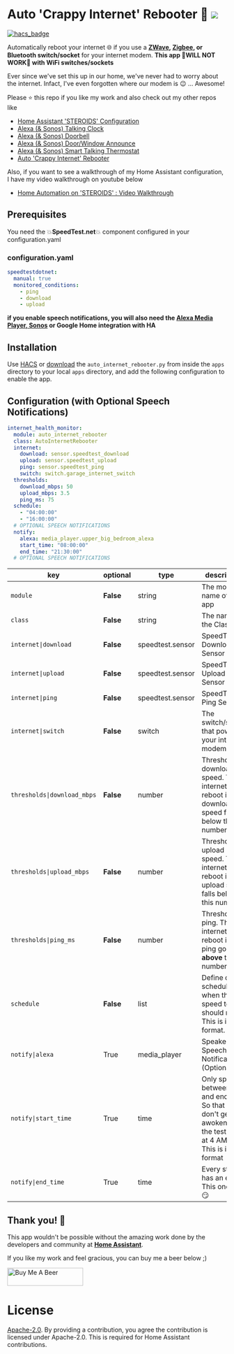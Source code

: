 # Auto 'Crappy Internet' Rebooter :rocket: <img src="https://poa5qzspd7.execute-api.us-east-1.amazonaws.com/live/hypercounterimage/f7e1b92607a64f5fb2de4cf4ada55099/counter.png" />

[![hacs_badge](https://img.shields.io/badge/HACS-Default-orange.svg)](https://github.com/custom-components/hacs)

Automatically reboot your internet :globe_with_meridians: if you use a **[ZWave](https://www.amazon.com/Aeotec-Wireless-Control-Security-Automation/dp/B07PJNL5DB/ref=sr_1_7?dchild=1&keywords=zwave+socket&qid=1587936800&sr=8-7), [Zigbee](https://www.amazon.com/Compatible-SmartThings-switches-Appliances-accessories/dp/B07SSWD5MH/ref=sr_1_3?dchild=1&keywords=zigbee+socket&qid=1587936858&sr=8-3), or Bluetooth switch/socket** for your internet modem.
**This app :small_red_triangle:WILL NOT WORK:small_red_triangle: with WiFi switches/sockets**

Ever since we've set this up in our home, we've never had to worry about the internet. Infact, I've even forgotten where our modem is :wink: ... Awesome! 

Please ⭐ this repo if you like my work and also check out my other repos like
- [Home Assistant 'STEROIDS' Configuration](https://github.com/UbhiTS/ha-config-ataraxis)
- [Alexa (& Sonos) Talking Clock](https://github.com/UbhiTS/ad-alexatalkingclock)
- [Alexa (& Sonos) Doorbell](https://github.com/UbhiTS/ad-alexadoorbell)
- [Alexa (& Sonos) Door/Window Announce](https://github.com/UbhiTS/ad-alexadoorwindowannounce)
- [Alexa (& Sonos) Smart Talking Thermostat](https://github.com/UbhiTS/ad-alexasmarttalkingthermostat)
- [Auto 'Crappy Internet' Rebooter](https://github.com/UbhiTS/ad-autointernetrebooter)

Also, if you want to see a walkthrough of my Home Assistant configuration, I have my video walkthrough on youtube below
- [Home Automation on 'STEROIDS' : Video Walkthrough](https://youtu.be/qqktLE9_45A)

## Prerequisites
You need the :boom:**SpeedTest.net**:boom: component configured in your configuration.yaml
### configuration.yaml
```yaml
speedtestdotnet:
  manual: true
  monitored_conditions:
    - ping
    - download
    - upload
```

**if you enable speech notifications, you will also need the [Alexa Media Player, Sonos](https://github.com/custom-components/alexa_media_player) or Google Home integration with HA**

## Installation
Use [HACS](https://github.com/custom-components/hacs) or [download](https://github.com/UbhiTS/ad-autointernetrebooter) the `auto_internet_rebooter.py` from inside the `apps` directory to your local `apps` directory, and add the following configuration to enable the app.

## Configuration (with Optional Speech Notifications)
```yaml
internet_health_monitor:
  module: auto_internet_rebooter
  class: AutoInternetRebooter
  internet:
    download: sensor.speedtest_download
    upload: sensor.speedtest_upload
    ping: sensor.speedtest_ping
    switch: switch.garage_internet_switch
  thresholds:
    download_mbps: 50
    upload_mbps: 3.5
    ping_ms: 75
  schedule:
    - "04:00:00"
    - "16:00:00"
  # OPTIONAL SPEECH NOTIFICATIONS
  notify:
    alexa: media_player.upper_big_bedroom_alexa
    start_time: "08:00:00"
    end_time: "21:30:00"
  # OPTIONAL SPEECH NOTIFICATIONS
```

key | optional | type | description
-- | -- | -- | --
`module` | **False** | string | The module name of the app
`class` | **False** | string | The name of the Class
`internet\|download` | **False** | speedtest.sensor | SpeedTest Download Sensor
`internet\|upload` | **False** | speedtest.sensor | SpeedTest Upload Sensor
`internet\|ping` | **False** | speedtest.sensor | SpeedTest Ping Sensor
`internet\|switch` | **False** | switch | The switch/socket that powers your internet modem
`thresholds\|download_mbps` | **False** | number | Threshold download speed. The internet will reboot if your download speed falls below this number.
`thresholds\|upload_mbps` | **False** | number | Threshold upload speed. The internet will reboot if your upload speed falls below this number.
`thresholds\|ping_ms` | **False** | number | Threshold ping. The internet will reboot if your ping goes **above** this number.
`schedule` | **False** | list | Define daily schedule when the speed test should run. This is in 24h format.
`notify\|alexa` | True | media_player | Speaker for Speech Notifications (Optional)
`notify\|start_time` | True | time | Only speak between start and end time. So that you don't get awoken when the test runs at 4 AM :stuck_out_tongue_winking_eye:. This is in 24h format
`notify\|end_time` | True | time | Every start has an end. This one too :smirk:
    
    
## Thank you! :raised_hands:
This app wouldn't be possible without the amazing work done by the developers and community at **[Home Assistant](https://www.home-assistant.io/)**. 

If you like my work and feel gracious, you can buy me a beer below ;)

<a href="https://www.buymeacoffee.com/ubhits" target="_blank">
<img src="https://www.buymeacoffee.com/assets/img/custom_images/orange_img.png"
     alt="Buy Me A Beer" 
     style="height:41px !important; width:174px !important;" />
</a>

# License
[Apache-2.0](LICENSE). By providing a contribution, you agree the contribution is licensed under Apache-2.0. This is required for Home Assistant contributions.
